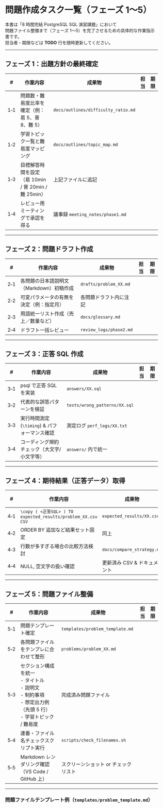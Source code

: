 # 問題作成タスク一覧（フェーズ 1〜5）

本書は「8 時間完結 PostgreSQL SQL 演習課題」において  
問題ファイル整備まで（フェーズ 1〜5）を完了させるための具体的な作業指示書です。  
担当者・期限などは **TODO** 行を随時更新してください。

---

## フェーズ 1：出題方針の最終確定

| # | 作業内容 | 成果物 | 担当 | 期限 |
|---|----------|--------|------|------|
| 1‑1 | 問題数・難易度比率を確定（例：易 5、普 8、難 5） | `docs/outlines/difficulty_ratio.md` | | |
| 1‑2 | 学習トピック一覧と難易度マッピング | `docs/outlines/topic_map.md` | | |
| 1‑3 | 目標解答時間を設定（易 10min / 普 20min / 難 25min） | 上記ファイルに追記 | | |
| 1‑4 | レビュー用ミーティングで承認を得る | 議事録 `meeting_notes/phase1.md` | | |

---

## フェーズ 2：問題ドラフト作成

| # | 作業内容 | 成果物 | 担当 | 期限 |
|---|----------|--------|------|------|
| 2‑1 | 各問題の日本語説明文（Markdown）初稿作成 | `drafts/problem_XX.md` | | |
| 2‑2 | 可変パラメータの有無を決定（例：指定月） | 各問題ドラフト内に注記 | | |
| 2‑3 | 用語統一リスト作成（売上／数量など） | `docs/glossary.md` | | |
| 2‑4 | ドラフト一括レビュー | `review_logs/phase2.md` | | |

---

## フェーズ 3：正答 SQL 作成

| # | 作業内容 | 成果物 | 担当 | 期限 |
|---|----------|--------|------|------|
| 3‑1 | psql で正答 SQL を実装 | `answers/XX.sql` | | |
| 3‑2 | 代表的な誤答パターンを検証 | `tests/wrong_patterns/XX.sql` | | |
| 3‑3 | 実行時間測定 (`\timing`) & パフォーマンス確認 | 測定ログ `perf_logs/XX.txt` | | |
| 3‑4 | コーディング規約チェック（大文字/小文字等） | `answers/` 内で統一 | | |

---

## フェーズ 4：期待結果（正答データ）取得

| # | 作業内容 | 成果物 | 担当 | 期限 |
|---|----------|--------|------|------|
| 4‑1 | `\copy ( <正答SQL> ) TO expected_results/problem_XX.csv CSV` | `expected_results/XX.csv` | | |
| 4‑2 | ORDER BY 追加など結果セット固定 | 同上 | | |
| 4‑3 | 行数が多すぎる場合の比較方法検討 | `docs/compare_strategy.md` | | |
| 4‑4 | NULL, 空文字の扱い確認 | 更新済み CSV & ドキュメント | | |

---

## フェーズ 5：問題ファイル整備

| # | 作業内容 | 成果物 | 担当 | 期限 |
|---|----------|--------|------|------|
| 5‑1 | 問題テンプレート確定 | `templates/problem_template.md` | | |
| 5‑2 | 各問題ファイルをテンプレに合わせて整形 | `problems/problem_XX.md` | | |
| 5‑3 | セクション構成を統一<br>  - タイトル<br>  - 説明文<br>  - 制約事項<br>  - 想定出力例（先頭 5 行）<br>  - 学習トピック / 難易度 | 完成済み問題ファイル | | |
| 5‑4 | 連番・ファイル名チェックスクリプト実行 | `scripts/check_filenames.sh` | | |
| 5‑5 | Markdown レンダリング確認（VS Code / GitHub 上） | スクリーンショット or チェックリスト | | |

---

### 問題ファイルテンプレート例（`templates/problem_template.md`）

